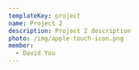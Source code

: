 ```yaml
---
templateKey: project
name: Project 2
description: Project 2 description
photo: /img/apple-touch-icon.png
member:
  - David You
---
```

